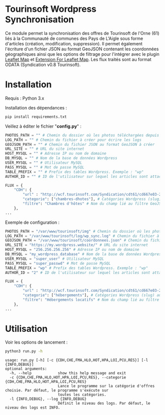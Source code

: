 # Tourinsoft Wordpress Synchronisation

Ce module permet la synchronisation des offres de Tourinsoft de l'Orne (61) liés à la Communauté de communes des Pays de L'Aigle sous forme d'articles (création, modification, suppression).
Il permet également l'écriture d'un fichier JSON au format GeoJSON contenant les coordonnées géographiques ainsi que les options de filtrage pour l'intégrer avec le plugin <a href="https://github.com/bozdoz/wp-plugin-leaflet-map">Leaflet Map</a> et <a href="https://github.com/hupe13/extensions-leaflet-map-github/">Extension For Leaflet Map</a>.
Les flux traités sont au format ODATA (Syndication v0.8 Tourinsoft).

# Installation
Requis : Python 3.x

Installation des dépendances :
```bash
pip install requirements.txt
```


Veillez à éditer le fichier "**config.py**" :
```python
PHOTOS_PATH = "" # Chemin du dossier où les photos téléchargées depuis Tourinsoft seront stockés
LOG_PATH = "" # Chemin du fichier à créer pour écrire les logs
GEOJSON_PATH = "" # Chemin du fichier JSON au format GeoJSON à créer
URL_SITE = "" # URL du site internet
HOST_MYSQL = "" # Adresse IP ou nom de domaine
DB_MYSQL = "" # Nom de la base de données Wordpress
USER_MYSQL = "" # Utilisateur MySQL
PASS_MYSQL = "" # Mot de passe MySQL
TABLE_PREFIX = "" # Prefix des tables Wordpress. Exemple : "wp"
AUTHOR_ID = "" # ID de l'utilisateur sur lequel les articles sont attachés

FLUX = {
    "CDH": {
        "url" : "http://wcf.tourinsoft.com/Syndication/cdt61/cd667e03-292f-436f-834b-c642b74ffdea", # URL du flux tourinsoft
        "categorie": ["chambres-dhotes"], # Catégories Wordpress (slug) auxquelles les offres seront associées
        "filtre": "Chambres d'hôtes" # Nom du champ lié au filtre GeoJSON
    },
...
```

Exemple de configuration :
```python
PHOTOS_PATH = "/var/www/tourinsoft/img" # Chemin du dossier où les photos téléchargées depuis Tourinsoft seront stockés
LOG_PATH = "/var/www/tourinsoft/log/wp_sync.log" # Chemin du fichier à créer pour écrire les logs
GEOJSON_PATH = "/var/www/tourinsoft/coordonnees.json" # Chemin du fichier JSON au format GeoJSON à créer
URL_SITE = "https://my.wordpress.website/" # URL du site internet
HOST_MYSQL = "256.256.256.256" # Adresse IP ou nom de domaine
DB_MYSQL = "my_wordpress_database" # Nom de la base de données Wordpress
USER_MYSQL = "super_user" # Utilisateur MySQL
PASS_MYSQL = "super_passwd" # Mot de passe MySQL
TABLE_PREFIX = "wp" # Prefix des tables Wordpress. Exemple : "wp"
AUTHOR_ID = "2" # ID de l'utilisateur sur lequel les articles sont attachés

FLUX = {
    "CDH": {
        "url" : "http://wcf.tourinsoft.com/Syndication/cdt61/cd667e03-292f-436f-834b-c642b74ffdea", # URL du flux tourinsoft
        "categorie": ["hébergements"], # Catégories Wordpress (slug) auxquelles les offres seront associées
        "filtre": "Hébergements locatifs" # Nom du champ lié au filtre GeoJSON
    },
...
```

# Utilisation

Voir les options de lancement :
```bash
python3 run.py -h
```
```
usage: run.py [-h] [-c {CDH,CHE,FMA,HLO,HOT,HPA,LOI,PCU,RES}] [-l {INFO,DEBUG}]
optional arguments:
  -h, --help            show this help message and exit
  -c {CDH,CHE,FMA,HLO,HOT,HPA,LOI,PCU,RES}, --categorie {CDH,CHE,FMA,HLO,HOT,HPA,LOI,PCU,RES}
                        Lance le programme sur la catégorie d'offres choisie. Par défaut, le programme s'exécute sur
                        toutes les catégories.
  -l {INFO,DEBUG}, --log {INFO,DEBUG}
                        Définit le niveau des logs. Par défaut, le niveau des logs est INFO.
```
